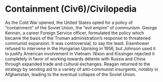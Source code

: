 # Containment (Civ6)/Civilopedia

As the Cold War opened, the United States opted for a policy of “containment” of the Soviet Union, the “evil empire” of communism. George Kennan, a career Foreign Service officer, formulated the policy which became the basis of the Truman administration’s response to threatened communist expansion. It was controversial, to say the least. Eisenhower refused to intervene in the Hungarian Uprising in 1956, but Johnson used it to justify American involvement in Vietnam. Nixon and Kissinger rejected it completely in favor of working towards détente with Russia and China through expanded trade and cultural exchanges. Reagan returned to the strategy by sending aid to a variety of anti-communist insurgents, notably in Afghanistan, leading to the eventual collapse of the Soviet Union.